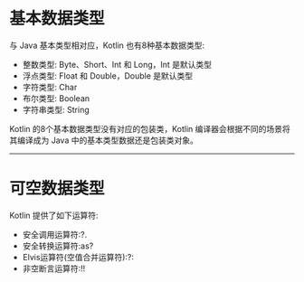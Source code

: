 # 基本数据类型

与 Java 基本类型相对应，Kotlin 也有8种基本数据类型:

- 整数类型: Byte、Short、Int 和 Long，Int 是默认类型
- 浮点类型: Float 和 Double，Double 是默认类型
- 字符类型: Char
- 布尔类型: Boolean
- 字符串类型: String

Kotlin 的8个基本数据类型没有对应的包装类，Kotlin 编译器会根据不同的场景将其编译成为 Java 中的基本类型数据还是包装类对象。

---

# 可空数据类型

Kotlin 提供了如下运算符:
- 安全调⽤运算符:?. 
- 安全转换运算符:as? 
- Elvis运算符(空值合并运算符):?: 
- ⾮空断言运算符:!!